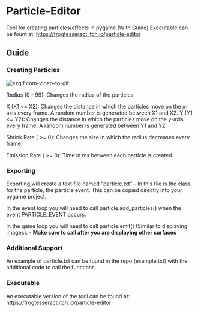 # Particle-Editor
Tool for creating particles/effects in pygame (With Guide)
Executable can be fount at: https://frogtesseract.itch.io/particle-editor

## Guide
### Creating Particles
![ezgif com-video-to-gif](https://github.com/FrogTesseract/Particle-Editor/assets/118939591/983016fd-7ea8-47b6-84b4-f11a3ec4a11f)


Radius (0 - 99): Changes the radius of the particles

X (X1 <= X2): Changes the distance in which the particles move on the x-axis every frame. A random number is generated between X1 and X2. 
Y (Y1 <= Y2): Changes the distance in which the particles move on the y-axis every frame. A random number is generated between Y1 and Y2. 

Shrink Rate ( >= 0): Changes the size in which the radius decreases every frame. 

Emission Rate ( >= 0): Time in ms between each particle is created.

### Exporting

Exporting will create a text file named "particle.txt" - In this file is the class for the particle, the particle event. This can be copied directly into your pygame project.

In the event loop you will need to call particle.add_particles() when the event PARTICLE_EVENT occurs:

In the game loop you will need to call particle.emit() (Similar to displaying images). - **Make sure to call after you are displaying other surfaces**

### Additional Support
An example of particle.txt can be found in the repo (example.txt) with the additional code to call the functions.

### Executable
An executable version of the tool can be found at: https://frogtesseract.itch.io/particle-editor





            













